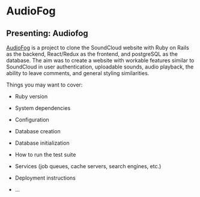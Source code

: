 # AudioFog

## Presenting: Audiofog

[AudioFog](https://boom-music.herokuapp.com/#/) is a project to clone the SoundCloud website with Ruby on Rails as the backend, React/Redux as the frontend, and postgreSQL as the database. The aim was to create a website with workable features similar to SoundCloud in user authentication, uploadable sounds, audio playback, the ability to leave comments, and general styling similarities.

Things you may want to cover:

* Ruby version

* System dependencies

* Configuration

* Database creation

* Database initialization

* How to run the test suite

* Services (job queues, cache servers, search engines, etc.)

* Deployment instructions

* ...
